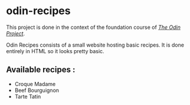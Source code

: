 # odin-recipes

This project is done in the context of the foundation course of [*The Odin Project*](https://www.theodinproject.com/).

Odin Recipes consists of a small website hosting basic recipes.
It is done entirely in HTML so it looks pretty basic.

## Available recipes :
- Croque Madame
- Beef Bourguignon
- Tarte Tatin